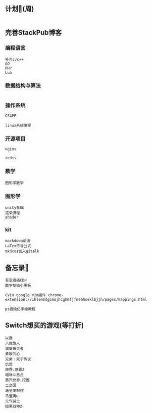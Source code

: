 ## 计划📖(周)
```

```
## 完善StackPub博客

### 编程语言
```
补充c/c++
GO
PHP
Lua
```

### 数据结构与算法
```

```
### 操作系统
```
CSAPP

linux系统编程
```

### 开源项目
```
nginx

redis
```
### 数学
```
图形学数学
```

### 图形学
```
unity基础
渲染流程
shader
```

### kit
```
markdown语法
LaTex符号公式
mkdcos嵌入gitalk
```

## 备忘录📕
``` 
有空搞搞CDN
数字草稿小黑板

CVim google vim插件 chrome-extension://ihlenndgcmojhcghmfjfneahoeklbjjh/pages/mappings.html

ps板绘仿手绘教程
```

## Switch想买的游戏(等打折)
```
以撒
八荒旅人
城堡毁灭者
勇敢的心
兄弟：双子传说
饥荒
神界.原罪2
喵咪斗恶龙
蒸汽世界.挖掘
二之国
马里奥制作
马里奥u
元气骑士
暗黑战神2
```
